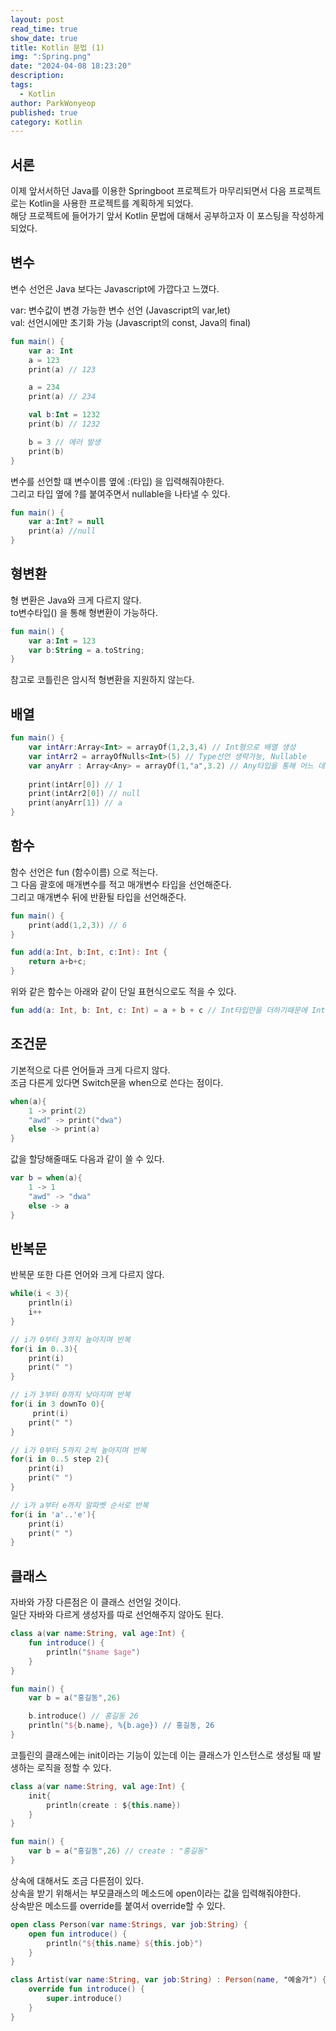 ```yaml
---
layout: post
read_time: true
show_date: true
title: Kotlin 문법 (1)
img: ":Spring.png"
date: "2024-04-08 18:23:20"
description: 
tags:
  - Kotlin
author: ParkWonyeop
published: true
category: Kotlin
---
```

## 서론

이제 앞서서하던 Java를 이용한 Springboot 프로젝트가 마무리되면서 다음 프로젝트로는 Kotlin을 사용한 프로젝트를 계획하게 되었다.  
해당 프로젝트에 들어가기 앞서 Kotlin 문법에 대해서 공부하고자 이 포스팅을 작성하게 되었다.  

## 변수

변수 선언은 Java 보다는 Javascript에 가깝다고 느꼈다.  

var: 변수값이 변경 가능한 변수 선언 (Javascript의 var,let)  
val: 선언시에만 초기화 가능 (Javascript의 const, Java의 final)  

```Kotlin
fun main() {
    var a: Int
    a = 123
    print(a) // 123

    a = 234
    print(a) // 234

    val b:Int = 1232
    print(b) // 1232

    b = 3 // 에러 발생
    print(b)
}
```  

변수를 선언할 떄 변수이름 옆에 :(타입) 을 입력해줘야한다.  
그리고 타입 옆에 ?를 붙여주면서 nullable을 나타낼 수 있다.   

```Kotlin
fun main() {
    var a:Int? = null
    print(a) //null
}
```  

## 형변환

형 변환은 Java와 크게 다르지 않다.  
to변수타입() 을 통해 형변환이 가능하다.  

```Kotlin
fun main() {
    var a:Int = 123
    var b:String = a.toString;
}
```  

참고로 코틀린은 암시적 형변환을 지원하지 않는다.  

## 배열

```Kotlin
fun main() {
    var intArr:Array<Int> = arrayOf(1,2,3,4) // Int형으로 배열 생성
    var intArr2 = arrayOfNulls<Int>(5) // Type선언 생략가능, Nullable
    var anyArr : Array<Any> = arrayOf(1,"a",3.2) // Any타입을 통해 어느 데이터든 들어갈 수 있음
    
    print(intArr[0]) // 1
    print(intArr2[0]) // null
    print(anyArr[1]) // a
}
```  

## 함수

함수 선언은 fun (함수이름) 으로 적는다.  
그 다음 괄호에 매개변수를 적고 매개변수 타입을 선언해준다.  
그리고 매개변수 뒤에 반환될 타입을 선언해준다.  

```Kotlin
fun main() {
    print(add(1,2,3)) // 6
}

fun add(a:Int, b:Int, c:Int): Int {
    return a+b+c;
}
```  

위와 같은 함수는 아래와 같이 단일 표현식으로도 적을 수 있다.  

```Kotlin
fun add(a: Int, b: Int, c: Int) = a + b + c // Int타입만을 더하기때문에 Int타입으로 추론가능
```  

## 조건문

기본적으로 다른 언어들과 크게 다르지 않다.  
조금 다른게 있다면 Switch문을 when으로 쓴다는 점이다.  

```kotlin
when(a){
    1 -> print(2)
    "awd" -> print("dwa")
    else -> print(a)
}
```  

값을 할당해줄때도 다음과 같이 쓸 수 있다.  

```kotlin
var b = when(a){
    1 -> 1
    "awd" -> "dwa"
    else -> a
}
```  

## 반복문

반복문 또한 다른 언어와 크게 다르지 않다.  

```Kotlin
while(i < 3){
    println(i)
    i++
}

// i가 0부터 3까지 높아지며 반복
for(i in 0..3){
    print(i)
    print(" ")
}

// i가 3부터 0까지 낮아지며 반복
for(i in 3 downTo 0){
     print(i)
    print(" ")
}

// i가 0부터 5까지 2씩 높아지며 반복
for(i in 0..5 step 2){
    print(i)
    print(" ")
}

// i가 a부터 e까지 알파벳 순서로 반복
for(i in 'a'..'e'){
    print(i)
    print(" ")
}
```

## 클래스

자바와 가장 다른점은 이 클래스 선언일 것이다.  
일단 자바와 다르게 생성자를 따로 선언해주지 않아도 된다.  

```Kotlin
class a(var name:String, val age:Int) {
    fun introduce() {
        println("$name $age")
    }
}

fun main() {
    var b = a("홍길동",26)

    b.introduce() // 홍길동 26
    println("${b.name}, %{b.age}) // 홍길동, 26
}
```

코틀린의 클래스에는 init이라는 기능이 있는데 이는 클래스가 인스턴스로 생성될 때 발생하는 로직을 정할 수 있다.  

```Kotlin
class a(var name:String, val age:Int) {
    init{
        println(create : ${this.name})
    }
}

fun main() {
    var b = a("홍길동",26) // create : "홍길동"
}
```

상속에 대해서도 조금 다른점이 있다.  
상속을 받기 위해서는 부모클래스의 메소드에 open이라는 값을 입력해줘야한다.  
상속받은 메소드를 override를 붙여서 override할 수 있다.  

```Kotlin
open class Person(var name:Strings, var job:String) {
    open fun introduce() {
        println("${this.name} ${this.job}")
    }
}

class Artist(var name:String, var job:String) : Person(name, "예술가") {
    override fun introduce() {
        super.introduce()
    }
}
```


